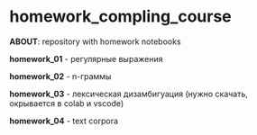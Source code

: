 # homework_compling_course
**ABOUT**: repository with homework notebooks

**homework_01** - регулярные выражения

**homework_02** - n-граммы 

**homework_03** - лексическая дизамбигуация (нужно скачать, окрывается в colab и vscode) 

**homework_04** - text corpora 


